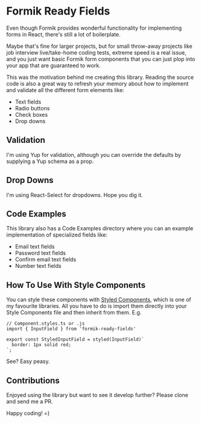# Formik Ready Fields

Even though Formik provides wonderful functionality for implementing forms in React, there's still a lot of boilerplate.

Maybe that's fine for larger projects, but for small throw-away projects like job interview live/take-home coding tests, extreme speed is a real issue, and you just want basic Formik form components that you can just plop into your app that are guaranteed to work.

This was the motivation behind me creating this library. Reading the source code is also a great way to refresh your memory about how to implement and validate all the different form elements like:

-   Text fields
-   Radio buttons
-   Check boxes
-   Drop downs

## Validation

I'm using Yup for validation, although you can override the defaults by supplying a Yup schema as a prop.

## Drop Downs

I'm using React-Select for dropdowns. Hope you dig it.

## Code Examples

This library also has a Code Examples directory where you can an example implementation of specialized fields like:

-   Email text fields
-   Password text fields
-   Confirm email text fields
-   Number text fields

## How To Use With Style Components

You can style these components with [Styled Components](https://styled-components.com/), which is one of my favourite libraries. All you have to do is import them directly into your Style Components file and then inherit from them. E.g.

    // Component.styles.ts or .js
    import { InputField } from 'formik-ready-fields'

    export const StyledInputField = styled(InputField)`
      border: 1px solid red;
    `;

See? Easy peasy.

## Contributions

Enjoyed using the library but want to see it develop further? Please clone and send me a PR.

Happy coding! =)
